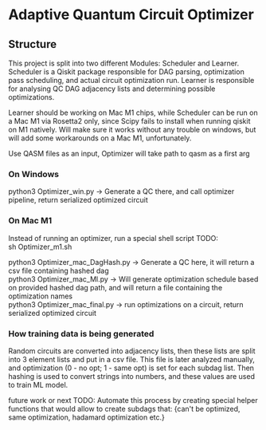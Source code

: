 # Adaptive Quantum Circuit Optimizer

## Structure

This project is split into two different Modules: Scheduler and Learner. Scheduler is a Qiskit package responsible for DAG parsing, optimization pass scheduling, and actual circuit optimization run. Learner is responsible for analysing QC DAG adjacency lists and determining possible optimizations.

Learner should be working on Mac M1 chips, while Scheduler can be run on a Mac M1 via Rosetta2 only, since Scipy fails to install when running qiskit on M1 natively. Will make sure it works without any trouble on windows, but will add some workarounds on a Mac M1, unfortunately.

Use QASM files as an input, Optimizer will take path to qasm as a first arg

### On Windows
python3 Optimizer_win.py  <qasm file> -> Generate a QC there, and call optimizer pipeline, return serialized optimized circuit  

### On Mac M1
Instead of running an optimizer, run a special shell script TODO:  
sh Optimizer_m1.sh <qasm file>

python3 Optimizer_mac_DagHash.py -> Generate a QC here, it will return a csv file containing hashed dag  
python3 Optimizer_mac_Ml.py <hashed dag path> -> Will generate optimization schedule based on provided hashed dag path, and will return a file containing the optimization names  
python3 Optimizer_mac_final.py <circuit json> <optimizations> -> run optimizations on a circuit, return serialized optimized circuit  


### How training data is being generated
Random circuits are converted into adjacency lists, then these lists are split into 3 element lists and put in a csv file. This file is later analyzed manually, and optimization (0 - no opt; 1 - same opt) is set for each subdag list. Then hashing is used to convert strings into numbers, and these values are used to train ML model.

future work or next TODO: Automate this process by creating special helper functions that would allow to create subdags that: {can't be optimized, same optimization, hadamard optimization etc.}



